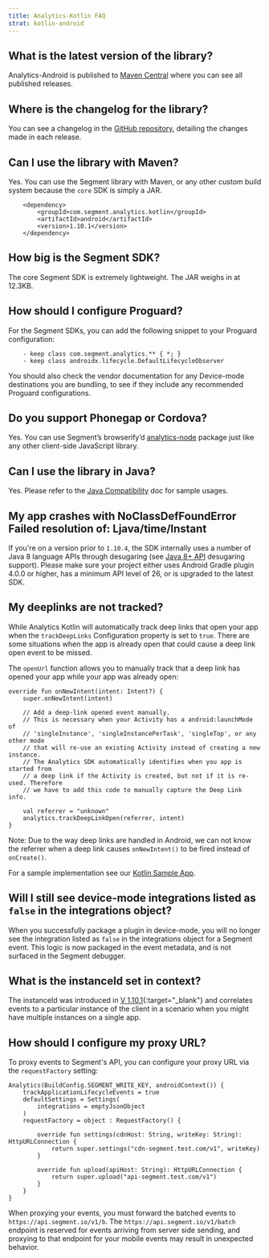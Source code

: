 ```yaml
---
title: Analytics-Kotlin FAQ
strat: kotlin-android
---
```


## What is the latest version of the library?

Analytics-Android is published to [Maven Central](https://central.sonatype.com/namespace/com.segment.analytics.kotlin) where you can see all published releases.

## Where is the changelog for the library?

You can see a changelog in the [GitHub repository](https://github.com/segmentio/analytics-kotlin/releases), detailing the changes made in each release.

## Can I use the library with Maven?

Yes. You can use the Segment library with Maven, or any other custom build system because the `core` SDK is simply a JAR.

```
    <dependency>
        <groupId>com.segment.analytics.kotlin</groupId>
        <artifactId>android</artifactId>
        <version>1.10.1</version>
    </dependency>
```

## How big is the Segment SDK?

The core Segment SDK is extremely lightweight. The JAR weighs in at 12.3KB.

## How should I configure Proguard?

For the Segment SDKs, you can add the following snippet to your Proguard configuration:

```
    - keep class com.segment.analytics.** { *; }
    - keep class androidx.lifecycle.DefaultLifecycleObserver
```

You should also check the vendor documentation for any Device-mode destinations you are bundling, to see if they include any recommended Proguard configurations.

## Do you support Phonegap or Cordova?

Yes. You can use Segment’s browserify’d [analytics-node](https://github.com/segmentio/analytics-node) package just like any other client-side JavaScript library.

## Can I use the library in Java?

Yes. Please refer to the [Java Compatibility](https://github.com/segmentio/analytics-kotlin/blob/main/JAVA_COMPAT.md) doc for sample usages.

## My app crashes with NoClassDefFoundError Failed resolution of: Ljava/time/Instant

If you're on a version prior to `1.10.4`, the SDK internally uses a number of Java 8 language APIs through desugaring (see [Java 8+ API](https://developer.android.com/studio/write/java8-support#library-desugaring) desugaring support). Please make sure your project either uses Android Gradle plugin 4.0.0 or higher, has a minimum API level of 26, or is upgraded to the latest SDK.

## My deeplinks are not tracked?

While Analytics Kotlin will automatically track deep links that open your app when the `trackDeepLinks` Configuration property is set to `true`. There are some situations when the app is already open that could cause a deep link open event to be missed.

The `openUrl` function allows you to manually track that a deep link has opened your app while your app was already open:

```
override fun onNewIntent(intent: Intent?) {
    super.onNewIntent(intent)

    // Add a deep-link opened event manually.
    // This is necessary when your Activity has a android:launchMode of
    // 'singleInstance', 'singleInstancePerTask', 'singleTop', or any other mode
    // that will re-use an existing Activity instead of creating a new instance.
    // The Analytics SDK automatically identifies when you app is started from
    // a deep link if the Activity is created, but not if it is re-used. Therefore
    // we have to add this code to manually capture the Deep Link info.

    val referrer = "unknown"
    analytics.trackDeepLinkOpen(referrer, intent)
}
```

Note: Due to the way deep links are handled in Android, we can not know the referrer when a deep link causes `onNewIntent()` to be fired instead of `onCreate()`.

For a sample implementation see our [Kotlin Sample App](https://github.com/segmentio/analytics-kotlin/tree/main/samples/kotlin-android-app).

## Will I still see device-mode integrations listed as `false` in the integrations object?

When you successfully package a plugin in device-mode, you will no longer see the integration listed as `false` in the integrations object for a Segment event. This logic is now packaged in the event metadata, and is not surfaced in the Segment debugger.

## What is the instanceId set in context?

The instanceId was introduced in [V 1.10.1](https://github.com/segmentio/analytics-kotlin/releases/tag/1.10.1){:target="_blank"} and correlates events to a particular instance of the client in a scenario when you might have multiple instances on a single app.

## How should I configure my proxy URL?

To proxy events to Segment's API, you can configure your proxy URL via the `requestFactory` setting:

```
Analytics(BuildConfig.SEGMENT_WRITE_KEY, androidContext()) {
    trackApplicationLifecycleEvents = true
    defaultSettings = Settings(
        integrations = emptyJsonObject
    )
    requestFactory = object : RequestFactory() {

        override fun settings(cdnHost: String, writeKey: String): HttpURLConnection {
            return super.settings("cdn-segment.test.com/v1", writeKey)
        }

        override fun upload(apiHost: String): HttpURLConnection {
            return super.upload("api-segment.test.com/v1")
        }
    }
}
```

When proxying your events, you must forward the batched events to `https://api.segment.io/v1/b`. The `https://api.segment.io/v1/batch` endpoint is reserved for events arriving from server side sending, and proxying to that endpoint for your mobile events may result in unexpected behavior.
